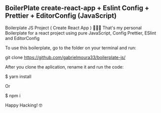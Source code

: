 ## BoilerPlate create-react-app + Eslint Config + Prettier + EditorConfig (JavaScript)

Boilerplate JS Project ( Create React App ) 🧑🏾‍💻
That's my personal Boilerplate for a react project using pure JavaScript, Config Prettier, ESlint and EditorConfig

To use this boilerplate, go to the folder on your terminal and run:

git clone https://github.com/gabrielmoura33/boilerplate-js/

After you clone the aplication, rename it and run the code:

$ yarn install

Or

$ npm i

Happy Hacking! 🤓
